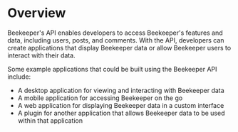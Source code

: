 # Overview

 Beekeeper's API enables developers to access Beekeeper's features and data, including users, posts, and comments. With the API, developers can create applications that display Beekeeper data or allow Beekeeper users to interact with their data.

Some example applications that could be built using the Beekeeper API include:

- A desktop application for viewing and interacting with Beekeeper data
- A mobile application for accessing Beekeeper on the go
- A web application for displaying Beekeeper data in a custom interface
- A plugin for another application that allows Beekeeper data to be used within that application
